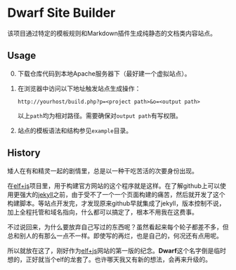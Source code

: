 ﻿Dwarf Site Builder
==================

该项目通过特定的模板规则和Markdown插件生成纯静态的文档类内容站点。

Usage
-----

0.  下载仓库代码到本地Apache服务器下（最好建一个虚拟站点）。

0.  在浏览器中访问以下地址触发站点生成操作：
	
		http://yourhost/build.php?p=<project path>&o=<output path>

	以上`path`均为相对路径。需要确保对`output path`有写权限。

0.	站点的模板语法和结构参见`example`目录。

History
-------

矮人在有和精灵一起的剧情里，总是以一种干吃苦活的次要身份出现。

在[elf+js]项目里，用于构建官方网站的这个程序就是这样。在了解github上可以使用更强大的[jekyll](http://github.com/mojombo/jekyll)之前，由于受不了一个一个页面构建的痛苦，然后就开发了这个构建脚本。等站点开发完，才发现原来github早就集成了jekyll，版本控制不说，加上全程托管和域名指向，什么都可以搞定了，根本不用我在这费事。

不过说回来，为什么要放弃自己写过的东西呢？虽然看起来每个轮子都差不多，但总和别人的有那么一点不一样。即使写的再烂，也是自己的，何况还有点用呢。

所以就放在这了，刚好作为[elf+js][]网站的第一版的纪念。**Dwarf**这个名字倒是临时想的，正好就当个elf的龙套了。也许哪天我又有新的想法，会再来升级的。

[elf+js]: http://elfjs.com/
